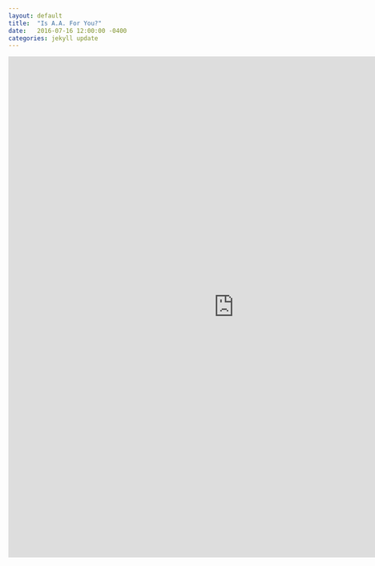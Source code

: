 ```yaml
---
layout: default
title:  "Is A.A. For You?"
date:   2016-07-16 12:00:00 -0400
categories: jekyll update
---
```

<embed src="https://drive.google.com/viewerng/
viewer?embedded=true&url=https://www.aa.org/pages/en_US/is-aa-for-you-twelve-questions-only-you-can-answer" width="900" height="1000">